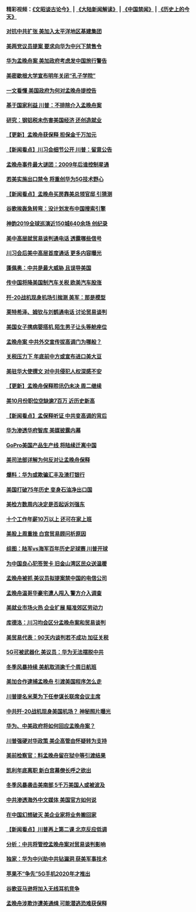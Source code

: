 #### 精彩视频：[《文昭谈古论今》](https://github.com/gfw-breaker/wenzhao/blob/master/README.md?t=12121531) | [《大陆新闻解读》](https://github.com/gfw-breaker/ntdtv-comedy/blob/master/README.md?t=12121531) | [《中国禁闻》](https://github.com/gfw-breaker/ntdtv-news/blob/master/README.md?t=12121531) | [《历史上的今天》](https://github.com/gfw-breaker/today-in-history/blob/master/README.md?t=12121531) 

#### [对抗中共扩张 美加入太平洋地区基建集团](../pages/nsc412/n10905358.md?t=12121531) 

#### [美两党议员提案 要求向华为中兴下禁售令](../pages/nsc412/n10905082.md?t=12121531) 

#### [华为孟晚舟案 美加政府考虑发中国旅行警告](../pages/nsc412/n10905019.md?t=12121531) 

#### [美密歇根大学宣布明年关闭“孔子学院”](../pages/nsc412/n10904857.md?t=12121531) 

#### [一文看懂 美国政府为何对孟晚舟提控告](../pages/nsc412/n10904250.md?t=12121531) 

#### [基于国家利益 川普：不排除介入孟晚舟案](../pages/nsc412/n10905006.md?t=12121531) 

#### [研究：钢铝税未伤害美国经济 还创造就业](../pages/nsc412/n10904853.md?t=12121531) 

#### [【更新】孟晚舟获保释 担保金千万加元](../pages/nsc412/n10904401.md?t=12121531) 

#### [【新闻看点】川习会细节公开 川普：留意公告](../pages/nsc412/n10904509.md?t=12121531) 

#### [孟晚舟事件最大谜团：2009年后谁控制星通](../pages/nsc412/n10904127.md?t=12121531) 

#### [若美实施出口禁令 将重创华为5G技术野心](../pages/nsc412/n10904530.md?t=12121531) 

#### [【新闻看点】孟晚舟买房靠美总领官邸 引猜测](../pages/nsc412/n10904128.md?t=12121531) 

#### [谷歌挨轰急转弯：没计划发布中国搜索引擎](../pages/nsc412/n10904443.md?t=12121531) 

#### [神韵2019全球巡演近150城640余场 创纪录](../pages/nsc412/n10904409.md?t=12121531) 

#### [美中高层就贸易谈判通电话 透露哪些信号](../pages/nsc412/n10904135.md?t=12121531) 

#### [川习会后美中高层首度通话 更多内容曝光](../pages/nsc412/n10904178.md?t=12121531) 

#### [蓬佩奥：中共是最大威胁 且误导美国](../pages/nsc412/n10904047.md?t=12121531) 

#### [传中国将降美国制汽车关税 欧美汽车股涨](../pages/nsc412/n10904018.md?t=12121531) 

#### [歼-20战机现身机场引揣测 美军：那是模型](../pages/nsc412/n10903152.md?t=12121531) 

#### [莱特希泽、姆钦与刘鹤通电话 讨论贸易谈判](../pages/nsc412/n10902887.md?t=12121531) 

#### [美国女子携病婴搭机 陌生男子让头等舱座位](../pages/nsc412/n10902969.md?t=12121531) 

#### [孟晚舟案 中共外交宣传拔高调门为哪般？](../pages/nsc412/n10902536.md?t=12121531) 

#### [关税压力下 年底前中方或宣布进口美大豆](../pages/nsc412/n10902217.md?t=12121531) 

#### [美驻华大使撰文 对中共侵犯人权深感不安](../pages/nsc412/n10902576.md?t=12121531) 

#### [【更新】孟晚舟保释聆讯仍未决 周二继续](../pages/nsc412/n10902280.md?t=12121531) 

#### [美10月份职位空缺逾7百万 近历史新高](../pages/nsc412/n10902206.md?t=12121531) 

#### [【新闻看点】孟保释听证 中共变高调的背后](../pages/nsc412/n10902083.md?t=12121531) 

#### [华为渗透华府智库 美媒披露内幕](../pages/nsc412/n10902192.md?t=12121531) 

#### [GoPro美国产品生产线 将陆续迁离中国](../pages/nsc412/n10902041.md?t=12121531) 

#### [美司法部详解为何反对让孟晚舟保释](../pages/nsc412/n10902113.md?t=12121531) 

#### [爆料：华为或欺骗汇丰及渣打银行](../pages/nsc412/n10902104.md?t=12121531) 

#### [美国打破75年历史 变身石油净出口国](../pages/nsc412/n10902043.md?t=12121531) 

#### [美检方数周内决定是否起诉刘强东](../pages/nsc412/n10902024.md?t=12121531) 

#### [十个工作年薪10万以上 还可在家上班](../pages/nsc412/n10898161.md?t=12121531) 

#### [美股上周重挫 白宫贸易顾问析原因](../pages/nsc412/n10900589.md?t=12121531) 

#### [组图：陆军vs海军百年历史足球赛 川普开球](../pages/nsc412/n10901263.md?t=12121531) 

#### [为中国良心犯签贺卡 旧金山湾区民众送温暖](../pages/nsc412/n10901106.md?t=12121531) 

#### [孟晚舟被抓 美议员拟提案禁中国的电信公司](../pages/nsc412/n10900836.md?t=12121531) 

#### [孟晚舟温哥华豪宅遭人闯入 警方介入调查](../pages/nsc412/n10900752.md?t=12121531) 

#### [美就业市场火热 企业扩展 瞄准郊区劳动力](../pages/nsc412/n10900194.md?t=12121531) 

#### [库德洛：川习均会区分孟晚舟案和贸易谈判](../pages/nsc412/n10900460.md?t=12121531) 

#### [美贸易代表：90天内谈判若不成功 加征关税](../pages/nsc412/n10900378.md?t=12121531) 

#### [5G可被武器化 美议员：华为无法摆脱中共](../pages/nsc412/n10900268.md?t=12121531) 

#### [冬季风暴持续 美航取消逾千个周日航班](../pages/nsc412/n10900103.md?t=12121531) 

#### [美加合作逮捕孟晚舟 引渡美国程序怎么走](../pages/nsc412/n10899536.md?t=12121531) 

#### [川普提名米莱为下任参谋长联席会议主席](../pages/nsc412/n10899819.md?t=12121531) 

#### [中共歼-20战机现身美国机场？ 神秘照片曝光](../pages/nsc412/n10899663.md?t=12121531) 

#### [华为、中美政府将如何回应孟晚舟案？](../pages/nsc412/n10899591.md?t=12121531) 

#### [川普强硬对华政策 美企高管由怀疑转为支持](../pages/nsc412/n10899481.md?t=12121531) 

#### [美前检察官：料孟晚舟留在狱中等引渡结果](../pages/nsc412/n10899248.md?t=12121531) 

#### [凯利年底离职  新白宫幕僚长呼之欲出](../pages/nsc412/n10899433.md?t=12121531) 

#### [冬季风暴袭击美南部 5千万美国人或被波及](../pages/nsc412/n10899143.md?t=12121531) 

#### [中共渗透海外中文媒体 美国官方如何说](../pages/nsc412/n10893253.md?t=12121531) 

#### [在中国幻想破灭 美企业家将业务搬回家](../pages/nsc412/n10899238.md?t=12121531) 

#### [【新闻看点】川普再上第二课 北京反应低调](../pages/nsc412/n10899200.md?t=12121531) 

#### [分析：中共将管控孟晚舟案对贸易谈判影响](../pages/nsc412/n10899115.md?t=12121531) 

#### [独家：华为中兴助中共钻漏洞 获美军事技术](../pages/nsc412/n10899158.md?t=12121531) 

#### [苹果不“争先”5G手机2020年才推出](../pages/nsc412/n10898579.md?t=12121531) 

#### [谷歌亚马逊将加入无线耳机竞争](../pages/nsc412/n10898571.md?t=12121531) 

#### [孟晚舟涉欺诈遭美通缉 可能潜逃恐难获保释](../pages/nsc412/n10898102.md?t=12121531) 


